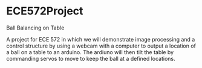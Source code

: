 ECE572Project
=============

Ball Balancing on Table

A project for ECE 572 in which we will demonstrate image processing and a control structure by using a webcam with 
a computer to output a location of a ball on a table to an arduino.  The ardiuno will then tilt the table by commanding
servos to move to keep the ball at a defined locations.
